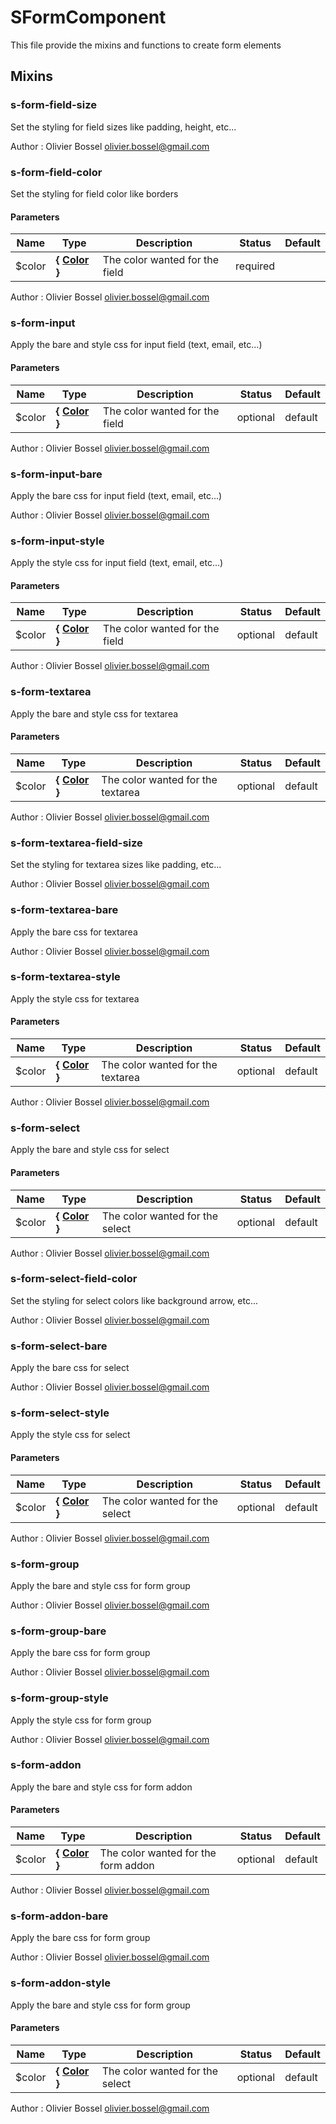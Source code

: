 # SFormComponent

This file provide the mixins and functions to create form elements

## Mixins

### s-form-field-size

Set the styling for field sizes like padding, height, etc...

Author : Olivier Bossel [olivier.bossel@gmail.com](mailto:olivier.bossel@gmail.com)

### s-form-field-color

Set the styling for field color like borders

#### Parameters

| Name    | Type                                                                                    | Description                    | Status   | Default |
| ------- | --------------------------------------------------------------------------------------- | ------------------------------ | -------- | ------- |
| \$color | **{ [Color](http://www.sass-lang.com/documentation/file.SASS_REFERENCE.html#colors) }** | The color wanted for the field | required |

Author : Olivier Bossel [olivier.bossel@gmail.com](mailto:olivier.bossel@gmail.com)

### s-form-input

Apply the bare and style css for input field (text, email, etc...)

#### Parameters

| Name    | Type                                                                                    | Description                    | Status   | Default |
| ------- | --------------------------------------------------------------------------------------- | ------------------------------ | -------- | ------- |
| \$color | **{ [Color](http://www.sass-lang.com/documentation/file.SASS_REFERENCE.html#colors) }** | The color wanted for the field | optional | default |

Author : Olivier Bossel [olivier.bossel@gmail.com](mailto:olivier.bossel@gmail.com)

### s-form-input-bare

Apply the bare css for input field (text, email, etc...)

Author : Olivier Bossel [olivier.bossel@gmail.com](mailto:olivier.bossel@gmail.com)

### s-form-input-style

Apply the style css for input field (text, email, etc...)

#### Parameters

| Name    | Type                                                                                    | Description                    | Status   | Default |
| ------- | --------------------------------------------------------------------------------------- | ------------------------------ | -------- | ------- |
| \$color | **{ [Color](http://www.sass-lang.com/documentation/file.SASS_REFERENCE.html#colors) }** | The color wanted for the field | optional | default |

Author : Olivier Bossel [olivier.bossel@gmail.com](mailto:olivier.bossel@gmail.com)

### s-form-textarea

Apply the bare and style css for textarea

#### Parameters

| Name    | Type                                                                                    | Description                       | Status   | Default |
| ------- | --------------------------------------------------------------------------------------- | --------------------------------- | -------- | ------- |
| \$color | **{ [Color](http://www.sass-lang.com/documentation/file.SASS_REFERENCE.html#colors) }** | The color wanted for the textarea | optional | default |

Author : Olivier Bossel [olivier.bossel@gmail.com](mailto:olivier.bossel@gmail.com)

### s-form-textarea-field-size

Set the styling for textarea sizes like padding, etc...

Author : Olivier Bossel [olivier.bossel@gmail.com](mailto:olivier.bossel@gmail.com)

### s-form-textarea-bare

Apply the bare css for textarea

Author : Olivier Bossel [olivier.bossel@gmail.com](mailto:olivier.bossel@gmail.com)

### s-form-textarea-style

Apply the style css for textarea

#### Parameters

| Name    | Type                                                                                    | Description                       | Status   | Default |
| ------- | --------------------------------------------------------------------------------------- | --------------------------------- | -------- | ------- |
| \$color | **{ [Color](http://www.sass-lang.com/documentation/file.SASS_REFERENCE.html#colors) }** | The color wanted for the textarea | optional | default |

Author : Olivier Bossel [olivier.bossel@gmail.com](mailto:olivier.bossel@gmail.com)

### s-form-select

Apply the bare and style css for select

#### Parameters

| Name    | Type                                                                                    | Description                     | Status   | Default |
| ------- | --------------------------------------------------------------------------------------- | ------------------------------- | -------- | ------- |
| \$color | **{ [Color](http://www.sass-lang.com/documentation/file.SASS_REFERENCE.html#colors) }** | The color wanted for the select | optional | default |

Author : Olivier Bossel [olivier.bossel@gmail.com](mailto:olivier.bossel@gmail.com)

### s-form-select-field-color

Set the styling for select colors like background arrow, etc...

Author : Olivier Bossel [olivier.bossel@gmail.com](mailto:olivier.bossel@gmail.com)

### s-form-select-bare

Apply the bare css for select

Author : Olivier Bossel [olivier.bossel@gmail.com](mailto:olivier.bossel@gmail.com)

### s-form-select-style

Apply the style css for select

#### Parameters

| Name    | Type                                                                                    | Description                     | Status   | Default |
| ------- | --------------------------------------------------------------------------------------- | ------------------------------- | -------- | ------- |
| \$color | **{ [Color](http://www.sass-lang.com/documentation/file.SASS_REFERENCE.html#colors) }** | The color wanted for the select | optional | default |

Author : Olivier Bossel [olivier.bossel@gmail.com](mailto:olivier.bossel@gmail.com)

### s-form-group

Apply the bare and style css for form group

Author : Olivier Bossel [olivier.bossel@gmail.com](mailto:olivier.bossel@gmail.com)

### s-form-group-bare

Apply the bare css for form group

Author : Olivier Bossel [olivier.bossel@gmail.com](mailto:olivier.bossel@gmail.com)

### s-form-group-style

Apply the style css for form group

Author : Olivier Bossel [olivier.bossel@gmail.com](mailto:olivier.bossel@gmail.com)

### s-form-addon

Apply the bare and style css for form addon

#### Parameters

| Name    | Type                                                                                    | Description                         | Status   | Default |
| ------- | --------------------------------------------------------------------------------------- | ----------------------------------- | -------- | ------- |
| \$color | **{ [Color](http://www.sass-lang.com/documentation/file.SASS_REFERENCE.html#colors) }** | The color wanted for the form addon | optional | default |

Author : Olivier Bossel [olivier.bossel@gmail.com](mailto:olivier.bossel@gmail.com)

### s-form-addon-bare

Apply the bare css for form group

Author : Olivier Bossel [olivier.bossel@gmail.com](mailto:olivier.bossel@gmail.com)

### s-form-addon-style

Apply the bare and style css for form group

#### Parameters

| Name    | Type                                                                                    | Description                     | Status   | Default |
| ------- | --------------------------------------------------------------------------------------- | ------------------------------- | -------- | ------- |
| \$color | **{ [Color](http://www.sass-lang.com/documentation/file.SASS_REFERENCE.html#colors) }** | The color wanted for the select | optional | default |

Author : Olivier Bossel [olivier.bossel@gmail.com](mailto:olivier.bossel@gmail.com)
